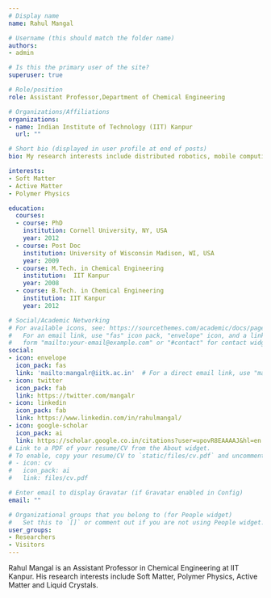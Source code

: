```yaml
---
# Display name
name: Rahul Mangal

# Username (this should match the folder name)
authors:
- admin

# Is this the primary user of the site?
superuser: true

# Role/position
role: Assistant Professor,Department of Chemical Engineering

# Organizations/Affiliations
organizations:
- name: Indian Institute of Technology (IIT) Kanpur
  url: ""

# Short bio (displayed in user profile at end of posts)
bio: My research interests include distributed robotics, mobile computing and programmable matter.

interests:
- Soft Matter
- Active Matter
- Polymer Physics

education:
  courses:
  - course: PhD 
    institution: Cornell University, NY, USA
    year: 2012
  - course: Post Doc
    institution: University of Wisconsin Madison, WI, USA
    year: 2009
  - course: M.Tech. in Chemical Engineering
    institution:  IIT Kanpur
    year: 2008
  - course: B.Tech. in Chemical Engineering 
    institution: IIT Kanpur
    year: 2012

# Social/Academic Networking
# For available icons, see: https://sourcethemes.com/academic/docs/page-builder/#icons
#   For an email link, use "fas" icon pack, "envelope" icon, and a link in the
#   form "mailto:your-email@example.com" or "#contact" for contact widget.
social:
- icon: envelope
  icon_pack: fas
  link: 'mailto:mangalr@iitk.ac.in'  # For a direct email link, use "mailto:test@example.org".
- icon: twitter
  icon_pack: fab
  link: https://twitter.com/mangalr
- icon: linkedin
  icon_pack: fab
  link: https://www.linkedin.com/in/rahulmangal/
- icon: google-scholar
  icon_pack: ai
  link: https://scholar.google.co.in/citations?user=upovR8EAAAAJ&hl=en
# Link to a PDF of your resume/CV from the About widget.
# To enable, copy your resume/CV to `static/files/cv.pdf` and uncomment the lines below.
# - icon: cv
#   icon_pack: ai
#   link: files/cv.pdf

# Enter email to display Gravatar (if Gravatar enabled in Config)
email: ""

# Organizational groups that you belong to (for People widget)
#   Set this to `[]` or comment out if you are not using People widget.
user_groups:
- Researchers
- Visitors
---
```


Rahul Mangal is an Assistant Professor in Chemical Engineering at IIT Kanpur. His research interests include Soft Matter, Polymer Physics, Active Matter and Liquid Crystals.
